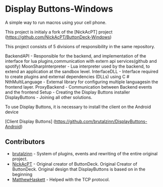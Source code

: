 # Display Buttons-Windows
A simple way to run macros using your cell phone.

This project is initialy a fork of the [NickAcPT] project (https://github.com/NickAcPT/ButtonDeck-Windows)


This project consists of 5 divisions of responsibility in the same repository.

BackendAPI - Responsible for the backend, and implementation of the interface for lua plugins,communication with extern api services(github and spotify)
MoonSharpInterpreter - Lua interpreter used by the backend, to extend an application at the sandbox level.
InterfaceDLL - Interface required to create plugins and external dependencies (DLLs) using C #
NthMultiLanguage - External library for configuring multiple languages ​​in the frontend layer.
ProxyBackend - Communication between Backend events and the frontend
Setup - Creating the Display Buttons installer
DisplayButtons - Joining all other solutions.

To use Display Buttons, it is necessary to install the client on the Android device

 [Client Display Buttons] (https://github.com/brutalzinn/DisplayButtons-Android)



## Contributors
 - [brutalzinn](https://www.github.com/brutalzinn/) - System of plugins, events and rewriting of the entire original project.
 - [NickAcPT](https://github.com/NickAcPT) - Original creator of ButtonDeck. Original Creator of ButtonDeck. Original design that DisplayButtons is based on in the beginning
 - [MatthewHaskett](https://www.github.com/MatthewHaskett/) - Helped with the TCP protocol.

